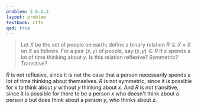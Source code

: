 ```yaml
---
problem: 2.6.1.3
layout: problem
textbook: ctfs
qed: true
---
```


> Let $X$ be the set of people on earth; define a binary relation $R \subseteq X
> \times X$  on $X$ as follows. For a pair $(x,y)$ of people, say $(x,y) \in R$
> if $x$ spends a lot of time thinking about $y$. Is this relation reflexive?
> Symmetric? Transitive?

$R$ is not reflexive, since it is not the case that a person necessarily spends
a lot of time thinking about themselves. $R$ is not symmetric, since it is
possible for $x$ to think about $y$ without $y$ thinking about $x$. And $R$ is
not transitive, since it is possible for there to be a person $x$ who doesn't
think about a person $z$ but does think about a person $y$, who thinks about
$z$.
